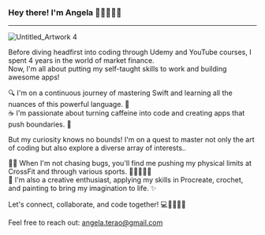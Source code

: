 ### Hey there! I'm Angela 👋🏻👩🏻‍💻

-----

![Untitled_Artwork 4](https://github.com/angelaterao/angelaterao/assets/118790712/86b63be6-c45c-4628-8f18-d42581284324)

Before diving headfirst into coding through Udemy and YouTube courses, I spent 4 years in the world of market finance.  
Now, I'm all about putting my self-taught skills to work and building awesome apps!

🔍 I'm on a continuous journey of mastering Swift and learning all the nuances of this powerful language. 🧠   
☕ I'm passionate about turning caffeine into code and creating apps that push boundaries. 🚀

But my curiosity knows no bounds! I'm on a quest to master not only the art of coding but also explore a diverse array of interests..

🏋️‍♂️ When I'm not chasing bugs, you'll find me pushing my physical limits at CrossFit and through various sports. 🏃🏊‍♀️🧗‍♀️  
🎨 I'm also a creative enthusiast, applying my skills in Procreate, crochet, and painting to bring my imagination to life. ✨

Let's connect, collaborate, and code together! 💻🫱🏻‍🫲🏽

Feel free to reach out: [angela.terao@gmail.com](mailto:youremail@example.com)  






<!--
📚 I believe in the power of lifelong learning, so expect my brain to be a constant work-in-progress! 🧠
**angelaterao/angelaterao** is a ✨ _special_ ✨ repository because its `README.md` (this file) appears on your GitHub profile.

Here are some ideas to get you started:

- 🔭 I’m currently working on ...
- 🌱 I’m currently learning ...
- 👯 I’m looking to collaborate on ...
- 🤔 I’m looking for help with ...
- 💬 Ask me about ...
- 📫 How to reach me: ...
- 😄 Pronouns: ...
- ⚡ Fun fact: ...
-->
